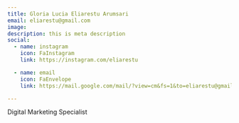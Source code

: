 ```yaml
---
title: Gloria Lucia Eliarestu Arumsari
email: eliarestu@gmail.com
image: 
description: this is meta description
social:
  - name: instagram
    icon: FaInstagram
    link: https://instagram.com/eliarestu

  - name: email
    icon: FaEnvelope
    link: https://mail.google.com/mail/?view=cm&fs=1&to=eliarestu@gmail.com

---
```


Digital Marketing Specialist